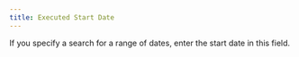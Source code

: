 ```yaml
---
title: Executed Start Date
---
```



If you specify a search for a range of dates, enter the start date in  this field.
